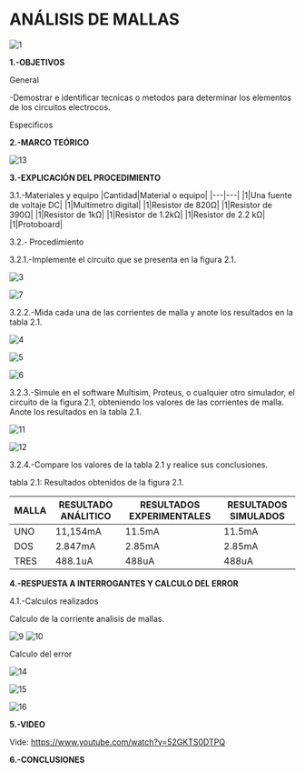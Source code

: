 # ANÁLISIS DE MALLAS

![1](https://user-images.githubusercontent.com/75336529/121571436-a2736800-c9e8-11eb-8378-5c26c6269d6d.PNG)

**1.-OBJETIVOS**

General

-Demostrar e identificar tecnicas o metodos para determinar los elementos de los circuitos electrocos. 

Especificos


**2.-MARCO TEÓRICO**

![13](https://user-images.githubusercontent.com/75336529/121620211-8810ad00-ca2f-11eb-9d0b-e98afd5f0d3b.jpeg)

**3.-EXPLICACIÓN DEL PROCEDIMIENTO**

3.1.-Materiales y equipo
|Cantidad|Material o equipo|
|---|---|
|1|Una fuente de voltaje DC|
|1|Multímetro digital|
|1|Resistor de 820Ω|
|1|Resistor de 390Ω|
|1|Resistor de 1kΩ|
|1|Resistor de 1.2kΩ|
|1|Resistor de 2.2 kΩ|
|1|Protoboard|

3.2.- Procedimiento

3.2.1.-Implemente el circuito que se presenta en la figura 2.1.

![3](https://user-images.githubusercontent.com/75336529/121611487-f64c7400-ca1d-11eb-91a4-d8d646e66ea1.PNG)

![7](https://user-images.githubusercontent.com/75336529/121612006-2ba59180-ca1f-11eb-8230-9d9ff8f0c68a.png)

3.2.2.-Mida cada una de las corrientes de malla y anote los resultados en la tabla 2.1.

![4](https://user-images.githubusercontent.com/75336529/121611841-cce01800-ca1e-11eb-815c-ef147563043e.jpeg)

![5](https://user-images.githubusercontent.com/75336529/121611863-d8cbda00-ca1e-11eb-9192-5dcab0264f1a.jpeg)

![6](https://user-images.githubusercontent.com/75336529/121611869-dec1bb00-ca1e-11eb-8223-1b24fca42482.jpeg)

3.2.3.-Simule en el software Multisim, Proteus, o cualquier otro simulador, el circuito de la figura 2.1, obteniendo los valores de las corrientes de malla. Anote los resultados en la tabla 2.1.

![11](https://user-images.githubusercontent.com/75336529/121619508-5814da00-ca2e-11eb-8bb8-569dd34e2b41.png)

![12](https://user-images.githubusercontent.com/75336529/121619491-53502600-ca2e-11eb-9660-1f91215b312e.png)

3.2.4.-Compare los valores de la tabla 2.1 y realice sus conclusiones.

tabla 2.1: Resultados obtenidos de la  figura 2.1.

|MALLA|RESULTADO ANÁLITICO|RESULTADOS EXPERIMENTALES|RESULTADOS SIMULADOS|
|---|---|---|---|
|UNO|11,154mA|11.5mA|11.5mA|
|DOS|2.847mA|2.85mA|2.85mA|
|TRES|488.1uA|488uA|488uA|

**4.-RESPUESTA A INTERROGANTES Y CALCULO DEL ERROR**

4.1.-Calculos realizados

Calculo de la corriente analisis de mallas.

![9](https://user-images.githubusercontent.com/75336529/121618898-3cf59a80-ca2d-11eb-88a6-86edb3715caa.PNG)
![10](https://user-images.githubusercontent.com/75336529/121618915-4121b800-ca2d-11eb-9c30-6bee5a78b078.PNG)

Calculo del error

![14](https://user-images.githubusercontent.com/75336529/121621991-c8255f00-ca32-11eb-8b45-f342afda4b31.PNG)

![15](https://user-images.githubusercontent.com/75336529/121622328-70d3be80-ca33-11eb-8a43-75428942e3ae.PNG)

![16](https://user-images.githubusercontent.com/75336529/121622330-716c5500-ca33-11eb-89eb-e499b58c4b1d.PNG)

**5.-VIDEO**

Vide: https://www.youtube.com/watch?v=52GKTS0DTPQ

**6.-CONCLUSIONES**


